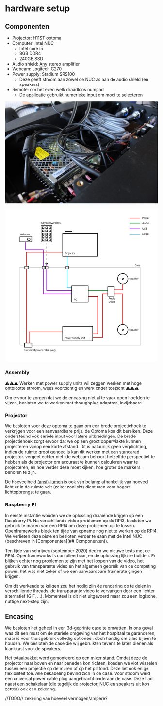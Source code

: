 # hardware setup


## Componenten
* Projector:  H11ST optoma
* Computer: Intel NUC
  * Intel core i5
  * 8GB DDR4
  * 240GB SSD
* Audio shield: [Any](https://www.adafruit.com/product/1752) stereo amplifier
* Webcam: Logitech C270
* Power supply: Stadium SRS100 
  * Deze geeft stroom aan zowel de NUC as aan de audio shield (en speakers)
* Remote: om het even welk draadloos numpad
  * De applicatie gebruikt numerieke input om modi te selecteren

![Image of inside](images/inside.JPG)


![Image of inside](images/schematic.png)


### Assembly

⚠️⚠️⚠️ Werken met power supply units wil zeggen werken met hoge ontblootte stroom, wees voorzichtig en werk onder toezicht ⚠️⚠️⚠️

Om ervoor te zorgen dat we de encasing niet al te vaak open hoefden te vijzen, besloten we te werken met throughplug adaptors, invijsbaare 

### Projector

We besloten voor deze optoma te gaan om een brede projectiehoek te verkrijgen voor een aanvaardbare prijs. de Optoma kon dit bereiken. Deze ondersteund ook seriele input voor latere uitbreidingen.
De brede projectiehoek zorgt ervoor dat we op een groot oppervlakte kunnen projecteren vanop een korte afstand. 
Dit is natuurlijk geen verplichting, indien de ruimte groot genoeg is kan dit werken met een standarad projector. vergeet echter niet: de webcam behoort hetzelfde perspectief te hebben als de projector om accuraat te kunnen calculeren waar te projecteren, en hoe verder deze moet kijken, hoe groter de markers behoren te zijn.

De hoeveelheid [(ansi)-lumen](https://nl.wikipedia.org/wiki/Lumen_(eenheid)#:~:text=De%20lumen%20(symbool%3A%20lm),lichtbron%20in%20alle%20richtingen%20uitstraalt.) is ook van belang: afhankelijk van hoeveel licht er in de ruimte valt (zeker zonlicht) dient men voor hogere lichtopbrengst te gaan. 


### Raspberry PI

In eerste instantie wouden we de oplossing draaiende krijgen op een Raspberry Pi. Na verschillende video problemen op de RPI3, besloten we gebruik te maken van een RPI4 om deze problemen op te lossen. Openframeworks bleek ten tijde van opname nog niet te werken op de RPI4. We verlieten deze piste en besloten verder te gaan met de Intel NUC (beschreven in [Componenten](## Componenten)).

Ten tijde van schrijven (september 2020) deden we nieuwe tests met de RPI4. Openframeworks is compileerbaar, en de oplossing lijkt te builden. Er blijken echter nog problemen te zijn met het loopen van de video, het gebruik van transparante video en het algemeen gebruik van de computing power: het was niet zeker of we een aanvaardbare framerate gingen krijgen. 

Om dit werkende te krijgen zou het nodig zijn de rendering op te delen in verschillende threads, de transparante video te vervangen door een lichter alternatief (GIF, ...). Momenteel is dit niet uitgevoerd maar zou een logische, nuttige next-step zijn.

## Encasing

We besloten het geheel in een 3d-geprinte case te omvatten. In ons geval was dit een must om de steriele omgeving van het hospitaal te garanderen, maar is voor thuisgebruik volledig optioneel, doch handig om alles bijeen te houden. We besloten de case die wij gebruikten tevens te laten dienen als klankkast voor de speakers. 


Het totaalpakket werd gemonteerd op een [mixer stand](https://www.bax-shop.be/nl/19-inch-racks/quiklok-ql-400-desktopstand?gclid=EAIaIQobChMIs6SFkMzG5QIViIxRCh3yJQK5EAQYGCABEgIFMPD_BwE). Omdat deze de projector naar boven en naar beneden kon richten, konden we vlot wisselen tussen een projectie op de muren of op het plafond. Deze liet ook enige flexibiliteit toe. Alle bekabeling bevind zich in de case. Voor stroom werd een universal power cable plug aangebracht onderaan de case. Deze had naast een schakelaar (die tegelijk de projector, NUC en speakers uit kon zetten) ook een zekering. 

//TODO// zekering van hoeveel vermogen/ampere?
